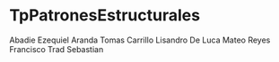 # TpPatronesEstructurales
Abadie Ezequiel
Aranda Tomas
Carrillo Lisandro
De Luca Mateo
Reyes Francisco
Trad Sebastian
